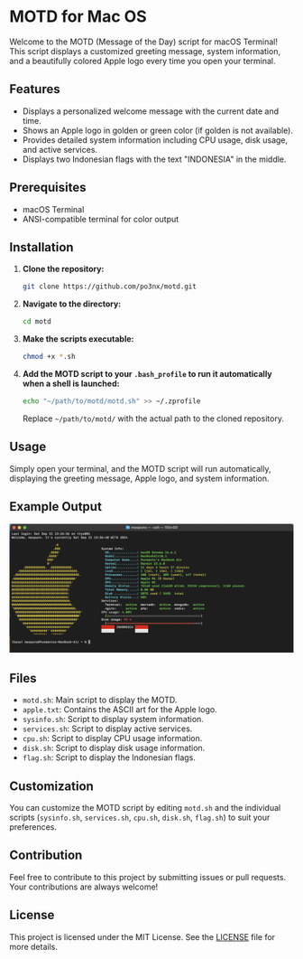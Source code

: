 # MOTD for Mac OS

Welcome to the MOTD (Message of the Day) script for macOS Terminal! This script displays a customized greeting message, system information, and a beautifully colored Apple logo every time you open your terminal.

## Features

- Displays a personalized welcome message with the current date and time.
- Shows an Apple logo in golden or green color (if golden is not available).
- Provides detailed system information including CPU usage, disk usage, and active services.
- Displays two Indonesian flags with the text "INDONESIA" in the middle.

## Prerequisites

- macOS Terminal
- ANSI-compatible terminal for color output

## Installation

1. **Clone the repository:**

    ```sh
    git clone https://github.com/po3nx/motd.git
    ```

2. **Navigate to the directory:**

    ```sh
    cd motd
    ```

3. **Make the scripts executable:**

    ```sh
    chmod +x *.sh
    ```

4. **Add the MOTD script to your `.bash_profile` to run it automatically when a shell is launched:**

    ```sh
    echo "~/path/to/motd/motd.sh" >> ~/.zprofile
    ```

    Replace `~/path/to/motd/` with the actual path to the cloned repository.

## Usage

Simply open your terminal, and the MOTD script will run automatically, displaying the greeting message, Apple logo, and system information.

## Example Output

![Sample Output](screenshoot.png)

## Files

- `motd.sh`: Main script to display the MOTD.
- `apple.txt`: Contains the ASCII art for the Apple logo.
- `sysinfo.sh`: Script to display system information.
- `services.sh`: Script to display active services.
- `cpu.sh`: Script to display CPU usage information.
- `disk.sh`: Script to display disk usage information.
- `flag.sh`: Script to display the Indonesian flags.

## Customization

You can customize the MOTD script by editing `motd.sh` and the individual scripts (`sysinfo.sh`, `services.sh`, `cpu.sh`, `disk.sh`, `flag.sh`) to suit your preferences.

## Contribution

Feel free to contribute to this project by submitting issues or pull requests. Your contributions are always welcome!

## License

This project is licensed under the MIT License. See the [LICENSE](LICENSE) file for more details.

